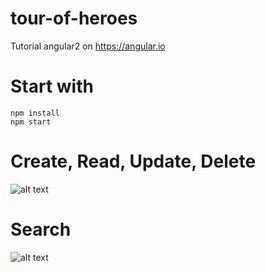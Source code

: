 # tour-of-heroes

Tutorial angular2 on https://angular.io

# Start with
```
npm install
npm start
```

# Create, Read, Update, Delete 
![alt text](https://angular.io/resources/images/devguide/toh/toh-http.anim.gif "CRUD")

# Search
![alt text](https://angular.io/resources/images/devguide/toh/toh-hero-search.png "Search")

